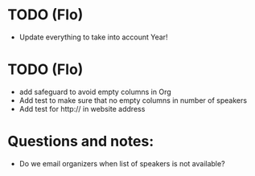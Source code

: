 # TODO (Flo)
- Update everything to take into account Year!

# TODO (Flo)
-  add safeguard to avoid empty columns in Org
-  Add test to make sure that no empty columns in number of speakers
-  Add test for http:// in website address 

#  Questions and notes:
-  Do we email organizers when list of speakers is not available?


